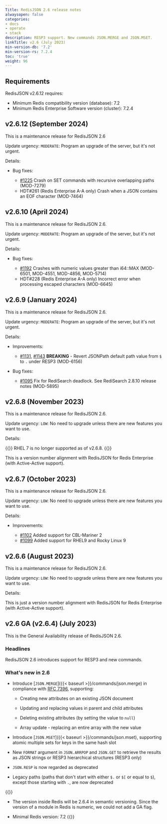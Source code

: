 ```yaml
---
Title: RedisJSON 2.6 release notes
alwaysopen: false
categories:
- docs
- operate
- stack
description: RESP3 support. New commands JSON.MERGE and JSON.MSET.
linkTitle: v2.6 (July 2023)
min-version-db: '7.2'
min-version-rs: 7.2.4
toc: 'true'
weight: 96
---
```

## Requirements

RedisJSON v2.6.12 requires:

- Minimum Redis compatibility version (database): 7.2
- Minimum Redis Enterprise Software version (cluster): 7.2.4

## v2.6.12 (September 2024)

This is a maintenance release for RedisJSON 2.6

Update urgency: `MODERATE`: Program an upgrade of the server, but it's not urgent.

Details:

- Bug fixes:

  - [#1225](https://github.com/redisjson/redisjson/pull/1225) Crash on SET commands with recursive overlapping paths (MOD-7279)
  - HDT#261 (Redis Enterprise A-A only) Crash when a JSON contains an EOF character (MOD-7464)

## v2.6.10 (April 2024)

This is a maintenance release for RedisJSON 2.6.

Update urgency: `MODERATE`: Program an upgrade of the server, but it's not urgent.

Details:

- Bug fixes:

  - [#1192](https://github.com/RedisJSON/RedisJSON/pull/1192) Crashes with numeric values greater than i64::MAX (MOD-6501, MOD-4551, MOD-4856, MOD-5714)
  - HDT#228 (Redis Enterprise A-A only) Incorrect error when processing escaped characters (MOD-6645)

## v2.6.9 (January 2024)

This is a maintenance release for RedisJSON 2.6.

Update urgency: `MODERATE`: Program an upgrade of the server, but it's not urgent.

Details:

- Improvements:

   - [#1131](https://github.com/RedisJSON/RedisJSON/issues/1131), [#1143](https://github.com/RedisJSON/RedisJSON/pull/1143) **BREAKING** - Revert JSONPath default path value from `$` to `.` under RESP3 (MOD-6156)

- Bug fixes:

  - [#1095](https://github.com/RedisJSON/RedisJSON/pull/1095) Fix for RediSearch deadlock. See RediSearch 2.8.10 release notes (MOD-5895)

## v2.6.8 (November 2023)

This is a maintenance release for RedisJSON 2.6.

Update urgency: `LOW`: No need to upgrade unless there are new features you want to use.

Details:

{{<note>}}
RHEL 7 is no longer supported as of v2.6.8.
{{</note>}}

This is a version number alignment with RedisJSON for Redis Enterprise (with Active-Active support).

## v2.6.7 (October 2023)

This is a maintenance release for RedisJSON 2.6.

Update urgency: `LOW`: No need to upgrade unless there are new features you want to use.

Details:

- Improvements:

  - [#1102](https://github.com/RedisJSON/RedisJSON/pull/1102) Added support for CBL-Mariner 2
  - [#1099](https://github.com/RedisJSON/RedisJSON/pull/1099) Added support for RHEL9 and Rocky Linux 9

## v2.6.6 (August 2023)

This is a maintenance release for RedisJSON 2.6.

Update urgency: `LOW`: No need to upgrade unless there are new features you want to use.

Details:

This is just a version number alignment with RedisJSON for Redis Enterprise (with Active-Active support).

## v2.6 GA (v2.6.4) (July 2023)

This is the General Availability release of RedisJSON 2.6.

### Headlines

RedisJSON 2.6 introduces support for RESP3 and new commands.

### What's new in 2.6

- Introduce [`JSON.MERGE`]({{< baseurl >}}/commands/json.merge) in compliance with [RFC 7396](https://datatracker.ietf.org/doc/html/rfc7396), supporting:

  - Creating new attributes on an existing JSON document

  - Updating and replacing values in parent and child attributes

  - Deleting existing attributes (by setting the value to `null`)

  - Array update - replacing an entire array with the new value

- Introduce [`JSON.MSET`]({{< baseurl >}}/commands/json.mset), supporting atomic multiple sets for keys in the same hash slot

- New `FORMAT` argument in `JSON.ARRPOP` and `JSON.GET` to retrieve the results as JSON strings or RESP3 hierarchical structures (RESP3 only)

- `JSON.RESP` is now regarded as deprecated

- Legacy paths (paths that don't start with either `$.` or `$[` or equal to `$`), except those starting with `.`, are now deprecated

{{<note>}}
- The version inside Redis will be 2.6.4 in semantic versioning. Since the version of a module in Redis is numeric, we could not add a GA flag.

- Minimal Redis version: 7.2
{{</note>}}
